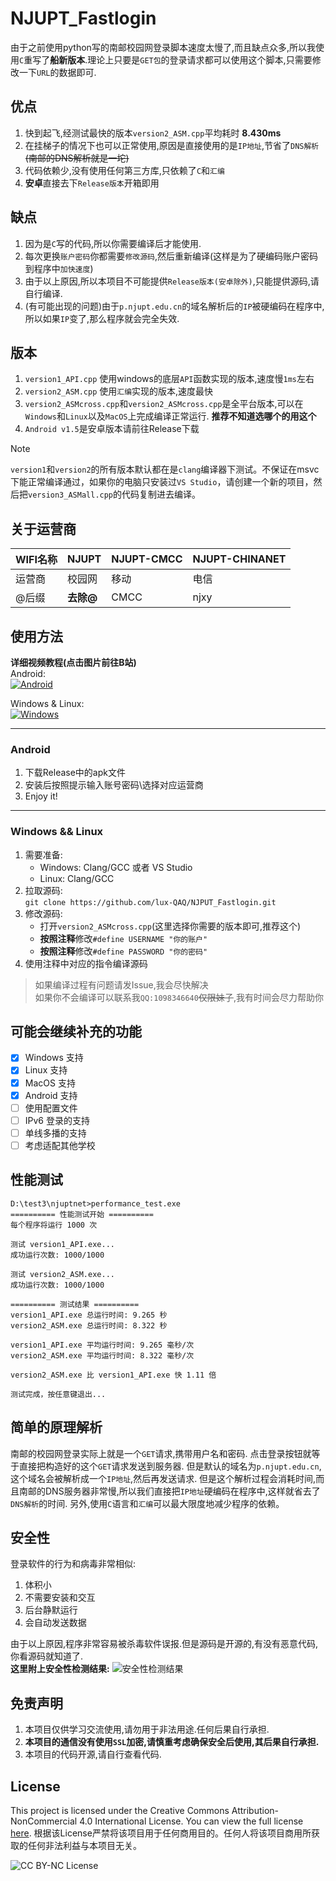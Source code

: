 # NJUPT_Fastlogin 

由于之前使用python写的南邮校园网登录脚本速度太慢了,而且缺点众多,所以我使用`C`重写了**船新版本**.理论上只要是`GET包`的登录请求都可以使用这个脚本,只需要修改一下`URL`的数据即可.

## 优点
1. 快到起飞,经测试最快的版本`version2_ASM.cpp`平均耗时 **8.430ms** 
2. 在挂梯子的情况下也可以正常使用,原因是直接使用的是`IP地址`,节省了`DNS解析`~~(南邮的DNS解析就是一坨)~~
3. 代码依赖少,没有使用任何第三方库,只依赖了`C`和`汇编`
4. **安卓**直接去下`Release版本`开箱即用

## 缺点
1. 因为是`C`写的代码,所以你需要编译后才能使用.
2. 每次更换`账户密码`你都需要`修改源码`,然后重新编译(这样是为了硬编码账户密码到程序中`加快速度`)
3. 由于以上原因,所以本项目不可能提供`Release版本(安卓除外)`,只能提供源码,请自行编译.
4. (有可能出现的问题)由于`p.njupt.edu.cn`的域名解析后的`IP`被硬编码在程序中,所以如果`IP`变了,那么程序就会完全失效.

## 版本
1. `version1_API.cpp` 使用windows的底层`API`函数实现的版本,速度慢`1ms`左右
2. `version2_ASM.cpp` 使用`汇编`实现的版本,速度最快
3. `version2_ASMcross.cpp`和`version2_ASMcross.cpp`是全平台版本,可以在`Windows`和`Linux`以及`MacOS`上完成编译正常运行. **推荐不知道选哪个的用这个**
4. `Android v1.5`是安卓版本请前往Release下载
> [!NOTE]
> `version1`和`version2`的所有版本默认都在是`clang`编译器下测试。不保证在msvc下能正常编译通过，如果你的电脑只安装过`VS Studio`，请创建一个新的项目，然后把`version3_ASMall.cpp`的代码复制进去编译。

## 关于运营商
| WIFI名称 | NJUPT     | NJUPT-CMCC | NJUPT-CHINANET |
| -------- | --------- | ---------- | -------------- |
| 运营商   | 校园网    | 移动       | 电信           |
| @后缀    | **去除@** | CMCC       | njxy           |

## 使用方法
**详细视频教程(点击图片前往B站)**    
Android:    
[![Android](https://i2.hdslb.com/bfs/archive/9281b9203e08a67232165e417ef0aae2c767e84b.jpg@154w_87h)](https://www.bilibili.com/video/BV1MuRWY4Ema/)



Windows & Linux:      
[![Windows](https://i2.hdslb.com/bfs/archive/61f58444f3570f2753e5b624f77816e1739f50d5.jpg@154w_87h)](https://www.bilibili.com/video/BV1MuRWY4E2b/)

---

### Android
1. 下载Release中的apk文件
2. 安装后按照提示输入账号密码\选择对应运营商
3. Enjoy it!
---
### Windows && Linux
1. 需要准备:
    - Windows: Clang/GCC 或者 VS Studio
    - Linux: Clang/GCC
2. 拉取源码:  
`git clone https://github.com/lux-QAQ/NJPUT_Fastlogin.git`
1. 修改源码:  
    - 打开`version2_ASMcross.cpp`(这里选择你需要的版本即可,推荐这个)
    - **按照注释**修改`#define USERNAME "你的账户"`
    - **按照注释**修改`#define PASSWORD "你的密码"` 
2. 使用注释中对应的指令编译源码

> 如果编译过程有问题请发Issue,我会尽快解决   
> 如果你不会编译可以联系我`QQ:1098346640`~~仅限妹子~~,我有时间会尽力帮助你
## 可能会继续补充的功能
- [x] Windows 支持
- [x] Linux   支持
- [x] MacOS 支持
- [x] Android 支持
- [ ] 使用配置文件
- [ ] IPv6 登录的支持
- [ ] 单线多播的支持
- [ ] 考虑适配其他学校

## 性能测试
``` shell
D:\test3\njuptnet>performance_test.exe                                                                                     
========== 性能测试开始 ==========                                                                                         
每个程序将运行 1000 次

测试 version1_API.exe...
成功运行次数: 1000/1000        

测试 version2_ASM.exe...
成功运行次数: 1000/1000        

========== 测试结果 ==========
version1_API.exe 总运行时间: 9.265 秒
version2_ASM.exe 总运行时间: 8.322 秒

version1_API.exe 平均运行时间: 9.265 毫秒/次
version2_ASM.exe 平均运行时间: 8.322 毫秒/次

version2_ASM.exe 比 version1_API.exe 快 1.11 倍

测试完成，按任意键退出...
```

## 简单的原理解析
南邮的校园网登录实际上就是一个`GET`请求,携带用户名和密码. 点击登录按钮就等于直接把构造好的这个`GET`请求发送到服务器. 但是默认的域名为`p.njupt.edu.cn`,这个域名会被解析成一个`IP地址`,然后再发送请求. 但是这个解析过程会消耗时间,而且南邮的DNS服务器非常慢,所以我们直接把`IP地址`硬编码在程序中,这样就省去了`DNS解析`的时间. 另外,使用`C`语言和`汇编`可以最大限度地减少程序的依赖。

## 安全性
登录软件的行为和病毒非常相似:
1. 体积小
2. 不需要安装和交互
3. 后台静默运行
4. 会自动发送数据

由于以上原因,程序非常容易被杀毒软件误报.但是源码是开源的,有没有恶意代码,你看源码就知道了.    
**这里附上安全性检测结果:**
![安全性检测结果](./img/de.png)

## 免责声明
1. 本项目仅供学习交流使用,请勿用于非法用途.任何后果自行承担.
2. **本项目的通信没有使用`SSL`加密,请慎重考虑确保安全后使用,其后果自行承担.**
3. 本项目的代码开源,请自行查看代码.

## License

This project is licensed under the Creative Commons Attribution-NonCommercial 4.0 International License. You can view the full license [here](LICENSE).
根据该License严禁将该项目用于任何商用目的。任何人将该项目商用所获取的任何非法利益与本项目无关。

![CC BY-NC License](https://licensebuttons.net/l/by-nc/4.0/88x31.png)
